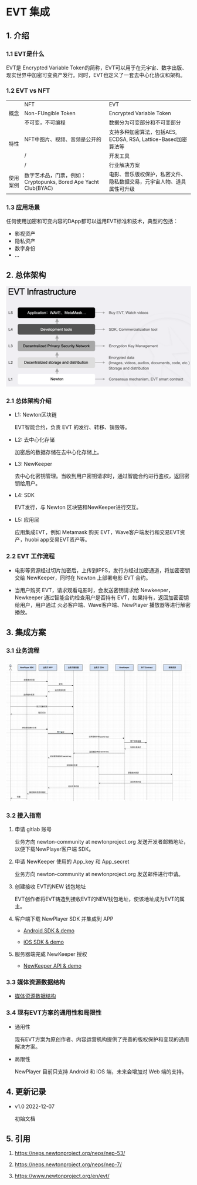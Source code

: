 # EVT 集成

## 1. 介绍

### 1.1 EVT是什么
EVT是 Encrypted Variable Token的简称，EVT可以用于在元宇宙、数字出版、现实世界中加密可变资产发行。同时，EVT也定义了一套去中心化协议和架构。

### 1.2 EVT vs NFT

<table>
  <tr>
    <td></td>
    <td>NFT</td>
    <td>EVT</td>
  </tr>
  <tr>
    <td>概念</td>
    <td>Non-FUngible Token</td>
    <td>Encrypted Variable Token</td>
  </tr>
  <tr>
    <td rowspan = 4>特性</td>
    <td>不可变，不可编程</td>
    <td>数据分为可变部分和不可变部分</td>
  </tr>
  <tr>
    <td>NFT中图片、视频、音频是公开的</td>
    <td>支持多种加密算法，包括AES, ECDSA, RSA, Lattice-Based加密算法等</td>
  </tr>
  <tr>
    <td>/</td>
    <td>开发工具</td>
  </tr>
  <tr>
    <td>/</td>
    <td>行业解决方案</td>
  </tr>
  <tr>
    <td>使用案例</td>
    <td>数字艺术品，门票，例如：Cryptopunks, Bored Ape Yacht Club(BYAC)</td>
    <td>电影、音乐版权保护，私密文件、隐私数据交易，元宇宙人物、道具属性可升级</td>
  </tr>
</table>


### 1.3 应用场景
任何使用加密和可变内容的DApp都可以运用EVT标准和技术，典型的包括：
* 影视资产
* 隐私资产
* 数字身份
* ...



## 2. 总体架构

![evt-infrastructure](../res/evt-infrastructure.png)

### 2.1 总体架构介绍

* L1: Newton区块链

  EVT智能合约，负责 EVT 的发行、转移、销毁等。

* L2: 去中心化存储

  加密后的数据存储在去中心化存储上。

* L3: NewKeeper

  去中心化密钥管理。当收到用户密钥请求时，通过智能合约进行鉴权，返回密钥给用户。

* L4: SDK

  EVT发行，与 Newton 区块链和NewKeeper进行交互。

* L5: 应用层

  应用集成EVT，例如 Metamask 购买 EVT，Wave客户端发行和交易EVT资产，huobi app交易EVT资产等。

### 2.2 EVT 工作流程
- 电影等资源经过切片加密后，上传到IPFS，发行方经过加密通道，将加密密钥交给 NewKeeper，同时在 Newton 上部署电影 EVT 合约。

- 当用户购买 EVT，请求观看电影时，会发送密钥请求给 Newkeeper，Newkeeper 通过智能合约检查用户是否持有 EVT，如果持有，返回加密密钥给用户，用户通过 火必客户端、Wave客户端、NewPlayer 播放器等进行解密播放。

## 3. 集成方案

### 3.1 业务流程
![evt_flow](../res/evt-uml.png)

### 3.2 接入指南

1. 申请 gitlab 账号

   业务方向 newton-community at newtonproject.org 发送开发者邮箱地址，以便下载NewPlayer客户端 SDK。

2. 申请 NewKeeper 使用的 App_key 和 App_secret 

   业务方向 newton-community at newtonproject.org 发送邮件进行申请。

3. 创建接收 EVT的NEW 钱包地址

   EVT创作者将EVT铸造到接收EVT的NEW钱包地址，使该地址成为EVT的属主。

4. 客户端下载 NewPlayer SDK 并集成到 APP

   - [Android SDK & demo](https://gitlab.weinvent.org/weinvent/incubator/evt-integration/evt-player-android)

   - [iOS SDK & demo](https://gitlab.weinvent.org/weinvent/incubator/evt-integration/evt-player-ios)

5. 服务器端完成 NewKeeper 授权

   - [NewKeeper API & demo](https://github.com/newtonproject/evt-integration-newkeeper)

### 3.3 媒体资源数据结构

- [媒体资源数据结构](./media-data-struct.md)

### 3.4 现有EVT方案的通用性和局限性

- 通用性

  现有EVT方案为原创作者、内容运营机构提供了完善的版权保护和变现的通用解决方案。

- 局限性

  NewPlayer 目前只支持 Android 和 iOS 端，未来会增加对 Web 端的支持。


## 4. 更新记录

- v1.0 2022-12-07

  初始文档

## 5. 引用

1. https://neps.newtonproject.org/neps/nep-53/

2. https://neps.newtonproject.org/neps/nep-7/

3. https://www.newtonproject.org/en/evt/
